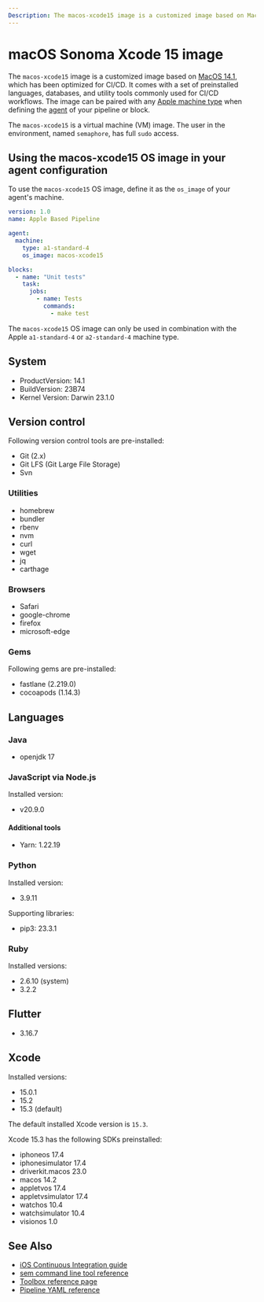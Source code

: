 ```yaml
---
Description: The macos-xcode15 image is a customized image based on MacOS 14.1, which has been optimized for CI/CD. This guide shows you how to use it.
---
```


# macOS Sonoma Xcode 15 image


The `macos-xcode15` image is a customized image based on [MacOS 14.1][sonoma-release-notes],
which has been optimized for CI/CD. It comes with a set of preinstalled languages, databases,
and utility tools commonly used for CI/CD workflows. The image can be paired
with any [Apple machine type][machine-types] when defining the [agent][agent]
of your pipeline or block.

The `macos-xcode15` is a virtual machine (VM) image. The user in the environment,
named `semaphore`, has full `sudo` access.

## Using the macos-xcode15 OS image in your agent configuration

To use the `macos-xcode15` OS image, define it as the `os_image` of your agent's
machine.

``` yaml
version: 1.0
name: Apple Based Pipeline

agent:
  machine:
    type: a1-standard-4
    os_image: macos-xcode15

blocks:
  - name: "Unit tests"
    task:
      jobs:
        - name: Tests
          commands:
            - make test
```

The `macos-xcode15` OS image can only be used in combination with the Apple 
`a1-standard-4` or `a2-standard-4` machine type.

## System

- ProductVersion: 14.1
- BuildVersion: 23B74
- Kernel Version: Darwin 23.1.0

## Version control

Following version control tools are pre-installed:

- Git (2.x)
- Git LFS (Git Large File Storage)
- Svn

### Utilities

- homebrew
- bundler
- rbenv
- nvm
- curl
- wget
- jq
- carthage

### Browsers

- Safari
- google-chrome
- firefox
- microsoft-edge

### Gems

Following gems are pre-installed:

- fastlane (2.219.0)
- cocoapods (1.14.3)

## Languages

### Java

- openjdk 17

### JavaScript via Node.js

Installed version:

- v20.9.0

#### Additional tools

- Yarn: 1.22.19

### Python

Installed version:

- 3.9.11

Supporting libraries:

- pip3: 23.3.1

### Ruby

Installed versions:

- 2.6.10 (system)
- 3.2.2

## Flutter

- 3.16.7

## Xcode

Installed versions:

- 15.0.1
- 15.2
- 15.3 (default)

The default installed Xcode version is `15.3`.


Xcode 15.3 has the following SDKs preinstalled:

- iphoneos 17.4
- iphonesimulator 17.4
- driverkit.macos 23.0
- macos 14.2
- appletvos 17.4
- appletvsimulator 17.4
- watchos 10.4
- watchsimulator 10.4
- visionos 1.0


## See Also

- [iOS Continuous Integration guide][ios-guide]
- [sem command line tool reference](https://docs.semaphoreci.com/reference/sem-command-line-tool/)
- [Toolbox reference page](https://docs.semaphoreci.com/reference/toolbox-reference/)
- [Pipeline YAML reference](https://docs.semaphoreci.com/reference/pipeline-yaml-reference/)

[sonoma-release-notes]: https://developer.apple.com/documentation/macos-release-notes/macos-14_1-release-notes
[machine-types]: https://docs.semaphoreci.com/ci-cd-environment/machine-types/
[beta-form]: https://semaphoreci.com/product/ios
[agent]: https://docs.semaphoreci.com/reference/pipeline-yaml-reference/#agent
[ios-guide]: https://docs.semaphoreci.com/examples/ios-continuous-integration-with-xcode/
